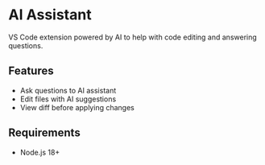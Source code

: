 # AI Assistant

VS Code extension powered by AI to help with code editing and answering questions.

## Features

- Ask questions to AI assistant
- Edit files with AI suggestions  
- View diff before applying changes

## Requirements

- Node.js 18+